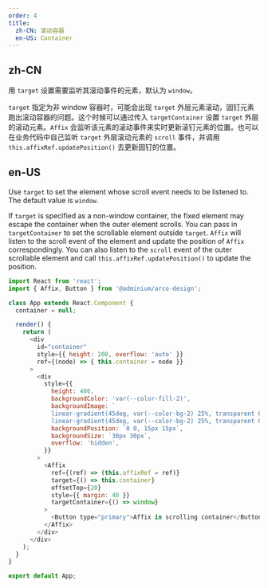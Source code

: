 ```yaml
---
order: 4
title:
  zh-CN: 滚动容器
  en-US: Container
---
```


## zh-CN

用 `target` 设置需要监听其滚动事件的元素，默认为 `window`。

`target` 指定为非 window 容器时，可能会出现 `target` 外层元素滚动，固钉元素跑出滚动容器的问题。这个时候可以通过传入 `targetContainer` 设置 `target` 外层的滚动元素。`Affix` 会监听该元素的滚动事件来实时更新滚钉元素的位置。也可以在业务代码中自己监听 `target` 外层滚动元素的 `scroll` 事件，并调用 `this.affixRef.updatePosition()` 去更新固钉的位置。

## en-US

Use `target` to set the element whose scroll event needs to be listened to. The default value is `window`.

If `target` is specified as a non-window container, the fixed element may escape the container when the outer element scrolls. You can pass in `targetContainer` to set the scrollable element outside `target`. `Affix` will listen to the scroll event of the element and update the position of `Affix` correspondingly. You can also listen to the `scroll` event of the outer scrollable element and call `this.affixRef.updatePosition()` to update the position.

```js
import React from 'react';
import { Affix, Button } from '@adminium/arco-design';

class App extends React.Component {
  container = null;

  render() {
    return (
      <div
        id="container"
        style={{ height: 200, overflow: 'auto' }}
        ref={(node) => { this.container = node }}
      >
        <div
          style={{
            height: 400,
            backgroundColor: 'var(--color-fill-2)',
            backgroundImage: `
            linear-gradient(45deg, var(--color-bg-2) 25%, transparent 0, transparent 75%, var(--color-bg-2) 0),
            linear-gradient(45deg, var(--color-bg-2) 25%, transparent 0, transparent 75%, var(--color-bg-2) 0)`,
            backgroundPosition: `0 0, 15px 15px`,
            backgroundSize: `30px 30px`,
            overflow: 'hidden',
          }}
        >
          <Affix
            ref={(ref) => (this.affixRef = ref)}
            target={() => this.container}
            offsetTop={20}
            style={{ margin: 40 }}
            targetContainer={() => window}
          >
            <Button type="primary">Affix in scrolling container</Button>
          </Affix>
        </div>
      </div>
    );
  }
}

export default App;
```
